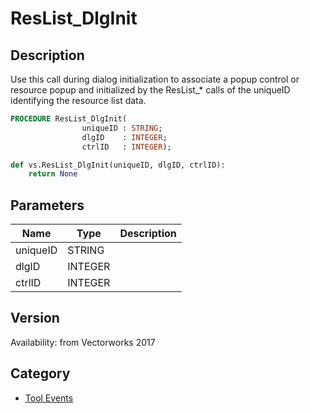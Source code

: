 # ResList_DlgInit

## Description
Use this call during dialog initialization to associate a popup control or resource popup and initialized by the ResList_* calls of the uniqueID identifying the resource list data.

```pascal
PROCEDURE ResList_DlgInit(
				uniqueID : STRING;
				dlgID    : INTEGER;
				ctrlID   : INTEGER);
```

```python
def vs.ResList_DlgInit(uniqueID, dlgID, ctrlID):
    return None
```

## Parameters
|Name|Type|Description|
|---|---|---|
|uniqueID|STRING|   |
|dlgID|INTEGER|   |
|ctrlID|INTEGER|   |

## Version
Availability: from Vectorworks 2017

## Category
* [Tool Events](../Categories/Tool%20Events.md)
